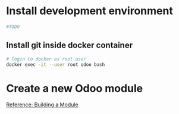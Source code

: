 # Install development environment
```sh
#TODO
```
## Install git inside docker container
```sh
# login to docker as root user
docker exec -it --user root odoo bash 
```
# Create a new Odoo module
[Reference: Building a Module](https://www.odoo.com/documentation/9.0/howtos/backend.html)


